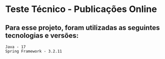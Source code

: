 # Teste Técnico - Publicações Online

## Para esse projeto, foram utilizadas as seguintes tecnologias e versões:

    Java - 17
    Spring Framework - 3.2.11